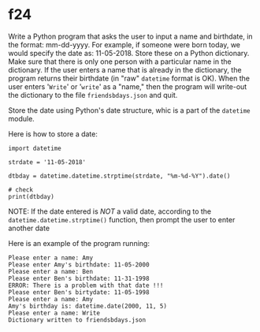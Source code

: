 # f24

Write a Python program that asks the user to input a name and birthdate, in the format: mm-dd-yyyy.  For example, if someone were born today, we would specify the date as: 11-05-2018.  Store these on a Python dictionary.  Make sure that there is only one person with a particular name in the dictionary.  If the user enters a name that is already in the dictionary, the program returns their birthdate (in "raw" `datetime` format is OK).  When the user enters '`Write`' or '`write`' as a "name," then the program will write-out the dictionary to the file `friendsbdays.json` and quit.

Store the date using Python's date structure, whic is a part of the `datetime` module.

Here is how to store a date:

```
import datetime

strdate = '11-05-2018'

dtbday = datetime.datetime.strptime(strdate, "%m-%d-%Y").date()

# check
print(dtbday)
```

NOTE: If the date entered is *NOT* a valid date, according to the `datetime.datetime.strptime()` function, then prompt the user to enter another date 

Here is an example of the program running:
```
Please enter a name: Amy
Please enter Amy's birthdate: 11-05-2000
Please enter a name: Ben
Please enter Ben's birthdate: 11-31-1998
ERROR: There is a problem with that date !!!
Please enter Ben's birtydate: 11-05-1998
Please enter a name: Amy
Amy's birthday is: datetime.date(2000, 11, 5)
Please enter a name: Write
Dictionary written to friendsbdays.json
```

